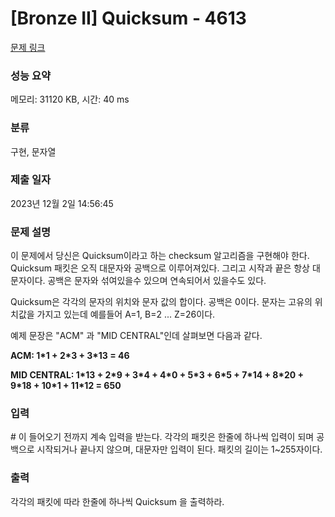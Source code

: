 # [Bronze II] Quicksum - 4613 

[문제 링크](https://www.acmicpc.net/problem/4613) 

### 성능 요약

메모리: 31120 KB, 시간: 40 ms

### 분류

구현, 문자열

### 제출 일자

2023년 12월 2일 14:56:45

### 문제 설명

<p>이 문제에서 당신은 Quicksum이라고 하는 checksum 알고리즘을 구현해야 한다.  Quicksum 패킷은 오직 대문자와 공백으로 이루어져있다. 그리고 시작과 끝은 항상 대문자이다.  공백은 문자와 섞여있을수 있으며 연속되어서 있을수도 있다.</p>

<p>Quicksum은 각각의 문자의 위치와 문자 값의 합이다. 공백은 0이다. 문자는 고유의 위치값을 가지고 있는데 예를들어 A=1, B=2 ... Z=26이다.</p>

<p>예제 문장은 "ACM" 과 "MID CENTRAL"인데 살펴보면 다음과 같다.</p>

<p><strong>ACM: 1*1  + 2*3 + 3*13 = 46</strong></p>

<p><strong>MID CENTRAL: 1*13 + 2*9 + 3*4 + 4*0 + 5*3 + 6*5 + 7*14 + 8*20 + 9*18 + 10*1 + 11*12 = 650</strong></p>

### 입력 

 <p># 이 들어오기 전까지 계속 입력을 받는다. 각각의 패킷은 한줄에 하나씩 입력이 되며 공백으로 시작되거나 끝나지 않으며, 대문자만 입력이 된다. 패킷의 길이는 1~255자이다.</p>

### 출력 

 <p>각각의 패킷에 따라 한줄에 하나씩 Quicksum 을 출력하라.</p>

